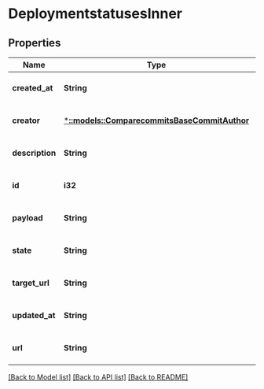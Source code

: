 # DeploymentstatusesInner

## Properties
Name | Type | Description | Notes
------------ | ------------- | ------------- | -------------
**created_at** | **String** |  | [optional] [default to null]
**creator** | [***::models::ComparecommitsBaseCommitAuthor**](comparecommits_base_commit_author.md) |  | [optional] [default to null]
**description** | **String** |  | [optional] [default to null]
**id** | **i32** |  | [optional] [default to null]
**payload** | **String** |  | [optional] [default to null]
**state** | **String** |  | [optional] [default to null]
**target_url** | **String** |  | [optional] [default to null]
**updated_at** | **String** |  | [optional] [default to null]
**url** | **String** |  | [optional] [default to null]

[[Back to Model list]](../README.md#documentation-for-models) [[Back to API list]](../README.md#documentation-for-api-endpoints) [[Back to README]](../README.md)


